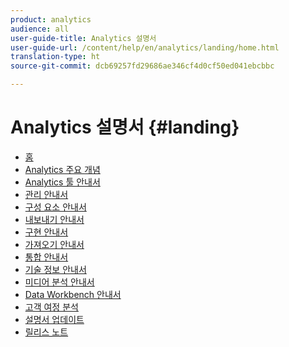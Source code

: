 ```yaml
---
product: analytics
audience: all
user-guide-title: Analytics 설명서
user-guide-url: /content/help/en/analytics/landing/home.html
translation-type: ht
source-git-commit: dcb69257fd29686ae346cf4d0cf50ed041ebcbbc

---
```



# Analytics 설명서 {#landing}

* [홈](home.md)
* [Analytics 주요 개념](an-key-concepts.md)
* [Analytics 툴 안내서](https://docs.adobe.com/content/help/ko-KR/analytics/analyze/home.html)
* [관리 안내서](https://docs.adobe.com/content/help/ko-KR/analytics/admin/home.html)
* [구성 요소 안내서](https://docs.adobe.com/content/help/ko-KR/analytics/components/home.html)
* [내보내기 안내서](https://docs.adobe.com/content/help/ko-KR/analytics/export/home.html)
* [구현 안내서](https://docs.adobe.com/content/help/ko-KR/analytics/implementation/home.html)
* [가져오기 안내서](https://docs.adobe.com/content/help/ko-KR/analytics/import/home.html)
* [통합 안내서](https://docs.adobe.com/content/help/ko-KR/analytics/integration/home.html)
* [기술 정보 안내서](https://docs.adobe.com/content/help/ko-KR/analytics/technotes/home.html)
* [미디어 분석 안내서](https://docs.adobe.com/content/help/ko-KR/media-analytics/using/media-overview.html)
* [Data Workbench 안내서](https://docs.adobe.com/content/help/en/data-workbench/using/home.html)
* [고객 여정 분석](https://docs.adobe.com/content/help/ko-KR/analytics-platform/using/cja-landing.html)
* [설명서 업데이트](doc-updates.md)
* [릴리스 노트](https://docs.adobe.com/content/help/ko-KR/release-notes/experience-cloud/current.html)

<!--
+ Analytics Guides{#analytics-guides}
  * [Analytics Analyze Guide](https://docs.adobe.com/content/help/en/analytics/analyze/home.html)
  * [Admin Guide](https://docs.adobe.com/content/help/en/analytics/admin/home.html)
  * [Components Guide](https://docs.adobe.com/content/help/en/analytics/components/home.html)
  * [Export Guide](https://docs.adobe.com/content/help/en/analytics/export/home.html)
  * [Implementation Guide](https://docs.adobe.com/content/help/en/analytics/implementation/home.html)
  * [Import Guide](https://docs.adobe.com/content/help/en/analytics/import/home.html)
  * [Integration Guide](https://docs.adobe.com/content/help/en/analytics/integration/home.html)
-->
